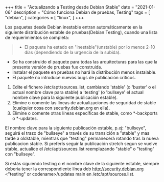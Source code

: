 +++
title = "Actualizando a Testing desde Debian Stable"
date = "2021-01-06"
description = "Cómo funciona Debian de pruebas, Testing"
tags = [
    "debian",
]
categories = [
    "linux",
]
+++



Los paquetes desde Debian inestable entran automáticamente en la siguiente distribución estable de pruebas(Debian Testing), cuando una lista de requerimientos se completa: 

> * El paquete ha estado en "inestable"(unstable) por lo menos 2-10 días (dependiendo de la urgencia de la subida).  

* Se ha construido el paquete para todas las arquitecturas para las que la presente versión de pruebas fue construida.  
* Instalar el paquete en pruebas no hará la distribución menos instalable.  
* El paquete no introduce nuevos bugs de publicación críticos. 

1. Edite el fichero /etc/apt/sources.list, cambiando 'stable' (o 'buster' o el actual nombre clave para stable) a 'testing' (o 'bullseye' el actual nombre clave para la siguiente publicación estable).
2. Elimine o comente las líneas de actualizaciones de seguridad de stable (cualquier cosa con security.debian.org en ella).
3. Elimine o comente otras líneas específicas de stable, como *-backports o *-updates. 

El nombre clave para la siguiente publicación estable, p.ej: "bullseye", seguirá el trazo de "bullseye" a través de su transición a "stable" y mas tarde a oldstable, mientras que "testing" permanecerá rotando tras la nueva publicacion stable. Si preferís seguir la publicación stretch segun se vuelve stable, actualice el /etc/apt/sources.list reemplazando "stable" o "testing" con "bullseye". 

Si estás siguiendo testing o el nombre clave de la siguiente estable, siempre debería tener la correspondiente línea deb http://security.debian.org <"testing" or codename>/updates main en /etc/apt/sources.list.
